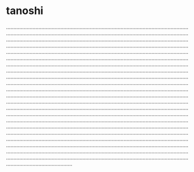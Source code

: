# tanoshi

.....................................................................................................................................................................................................................................................................................................................................................................................................................................................................................................................................................................................................................................................................................................................................................................................................................................................................................................................................................................................................................................................................................................................................................................................................................................................................................................................................................................................................................................................................................................................................................................................................................................................................................................................................................................................................................................................................................................................................................................................................................................................................................................................................................................................................................................................................................................................................................................................................................................................................................................................................................................................................................................................................................................................................................................................................................................................................................